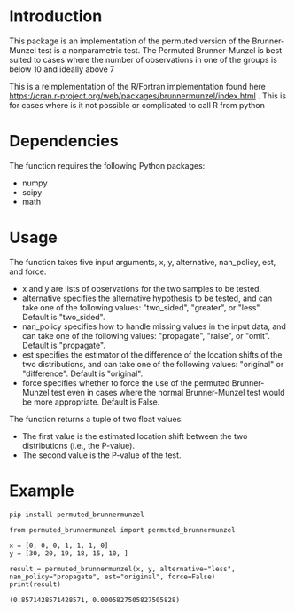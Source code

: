 # Introduction
This package is an implementation of the permuted version of the Brunner-Munzel test is a nonparametric test.
The Permuted Brunner-Munzel is best suited to cases where the number of observations in one of the groups is below 10 and
ideally above 7

This is a reimplementation of the R/Fortran implementation found here https://cran.r-project.org/web/packages/brunnermunzel/index.html . This is for cases where is it not possible or complicated to call R from python

# Dependencies
The function requires the following Python packages:

- numpy
- scipy
- math

# Usage
The function takes five input arguments, x, y, alternative, nan_policy, est, and force.

- x and y are lists of observations for the two samples to be tested.
- alternative specifies the alternative hypothesis to be tested, and can take one of the following values: "two_sided", "greater", or "less". Default is "two_sided".
- nan_policy specifies how to handle missing values in the input data, and can take one of the following values: "propagate", "raise", or "omit". Default is "propagate".
- est specifies the estimator of the difference of the location shifts of the two distributions, and can take one of the following values: "original" or "difference". Default is "original".
- force specifies whether to force the use of the permuted Brunner-Munzel test even in cases where the normal Brunner-Munzel test would be more appropriate. Default is False.

The function returns a tuple of two float values:

- The first value is the estimated location shift between the two distributions (i.e., the P-value).
- The second value is the P-value of the test.

# Example
```
pip install permuted_brunnermunzel
```

```
from permuted_brunnermunzel import permuted_brunnermunzel

x = [0, 0, 0, 1, 1, 1, 0]
y = [30, 20, 19, 18, 15, 10, ]

result = permuted_brunnermunzel(x, y, alternative="less", nan_policy="propagate", est="original", force=False)
print(result)
```

```
(0.8571428571428571, 0.0005827505827505828)
```